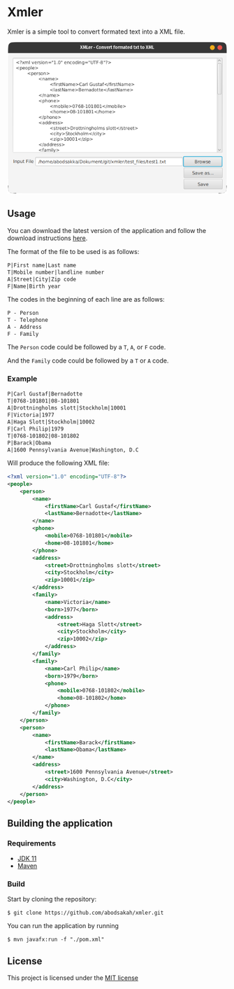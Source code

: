 # Xmler
Xmler is a simple tool to convert formated text into a XML file.

![Xmler](./docs/images/app.png)

## Usage

You can download the latest version of the application and follow the download instructions <a href="https://github.com/abodsakah/xmler/releases/tag/stable" target="_blank">here</a>.

The format of the file to be used is as follows:
```
P|First name|Last name
T|Mobile number|landline number
A|Street|City|Zip code
F|Name|Birth year
```

The codes in the beginning of each line are as follows:
```
P - Person
T - Telephone
A - Address
F - Family
```

The `Person` code could be followed by a `T`, `A`, or `F` code.

And the `Family` code could be followed by a `T` or `A` code.

### Example

```
P|Carl Gustaf|Bernadotte
T|0768-101801|08-101801
A|Drottningholms slott|Stockholm|10001
F|Victoria|1977
A|Haga Slott|Stockholm|10002
F|Carl Philip|1979
T|0768-101802|08-101802
P|Barack|Obama
A|1600 Pennsylvania Avenue|Washington, D.C
```

Will produce the following XML file:
```xml
<?xml version="1.0" encoding="UTF-8"?>
<people>
	<person>
		<name>
			<firstName>Carl Gustaf</firstName>
			<lastName>Bernadotte</lastName>
		</name>
		<phone>
			<mobile>0768-101801</mobile>
			<home>08-101801</home>
		</phone>
		<address>
			<street>Drottningholms slott</street>
			<city>Stockholm</city>
			<zip>10001</zip>
		</address>
		<family>
			<name>Victoria</name>
			<born>1977</born>
			<address>
				<street>Haga Slott</street>
				<city>Stockholm</city>
				<zip>10002</zip>
			</address>
		</family>
		<family>
			<name>Carl Philip</name>
			<born>1979</born>
			<phone>
				<mobile>0768-101802</mobile>
				<home>08-101802</home>
			</phone>
		</family>
	</person>
	<person>
		<name>
			<firstName>Barack</firstName>
			<lastName>Obama</lastName>
		</name>
		<address>
			<street>1600 Pennsylvania Avenue</street>
			<city>Washington, D.C</city>
		</address>
	</person>
</people>
```

## Building the application
### Requirements
- [JDK 11](https://www.oracle.com/java/technologies/javase-jdk11-downloads.html)
- [Maven](https://maven.apache.org/download.cgi)

### Build
Start by cloning the repository:
```shell
$ git clone https://github.com/abodsakah/xmler.git
```

You can run the application by running
```shell
$ mvn javafx:run -f "./pom.xml" 
```

## License
This project is licensed under the [MIT license](https://opensource.org/licenses/MIT)